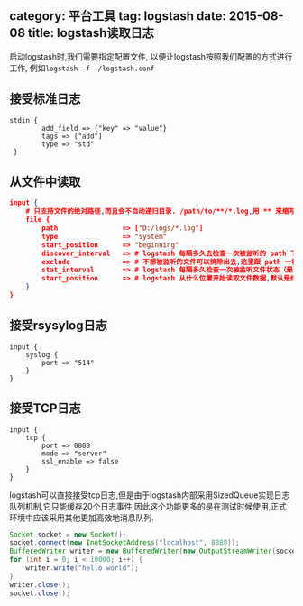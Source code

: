 category: 平台工具
tag: logstash
date: 2015-08-08
title: logstash读取日志
---
启动logstash时,我们需要指定配置文件, 以便让logstash按照我们配置的方式进行工作, 例如`logstash -f ./logstash.conf`

## 接受标准日志
```
stdin {
        add_field => {"key" => "value"}
        tags => ["add"]
        type => "std"
 }
```

## 从文件中读取
```json
input {
	# 只支持文件的绝对路径,而且会不自动递归目录. /path/to/**/*.log,用 ** 来缩写表示递归全部子目录.
	file {
        path 				=> ["D:/logs/*.log"]
        type 				=> "system"
        start_position 		=> "beginning"
		discover_interval 	=> # logstash 每隔多久去检查一次被监听的 path 下是否有新文件.默认值是 15 秒.
		exclude 			=> # 不想被监听的文件可以排除出去,这里跟 path 一样支持 glob 展开.
		stat_interval  		=> # logstash 每隔多久检查一次被监听文件状态（是否有更新）,默认是 1 秒.
		start_position   	=> # logstash 从什么位置开始读取文件数据,默认是结束位置,也就是说 logstash 进程会以类似 tail -F 的形式运行
    }
}
```

## 接受rsysylog日志
```
input {
	syslog {
		port => "514"
	}
}
```

## 接受TCP日志
```
input {
	tcp {
		port => 8888
		mode => "server"
		ssl_enable => false
	}
}
```
logstash可以直接接受tcp日志,但是由于logstash内部采用SizedQueue实现日志队列机制,它只能缓存20个日志事件,因此这个功能更多的是在测试时候使用,正式环境中应该采用其他更加高效地消息队列.


```java
Socket socket = new Socket();
socket.connect(new InetSocketAddress("localhost", 8888));
BufferedWriter writer = new BufferedWriter(new OutputStreamWriter(socket.getOutputStream()));
for (int i = 0; i < 10000; i++) {
	writer.write("hello world");
}
writer.close();
socket.close();
```